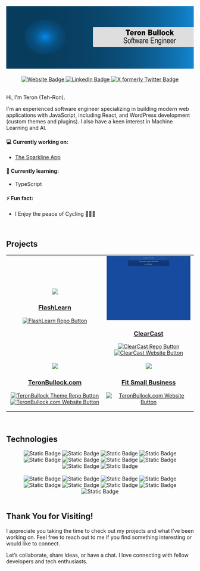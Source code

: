 <div align="center"><img src="https://github.com/Teronbullock/myImages/blob/main/img/gh-bg-840.jpg" /></div>
<br>
<div align="center">
  <a href="https://teronbullock.com/">
    <img src="https://img.shields.io/badge/Website-f8f8f8?style=flat&logo=artifacthub&logoColor=black" alt="Website Badge">
  </a>
  <a href="https://www.linkedin.com/in/teronbullock/">
    <img src="https://img.shields.io/badge/Linkedin-f8f8f8?style=flat&logo=linkedin&logoColor=black" alt="LinkedIn Badge">
  </a>
  <a href="https://x.com/teronbullock">
    <img src="https://img.shields.io/badge/(formerly%20twitter)-f8f8f8?style=flat&logo=x&logoColor=black" alt="X formerly Twitter Badge">
  </a>
</div>
<br>

Hi, I'm Teron (Teh-Ron).

I'm an experienced software engineer specializing in building modern web applications with JavaScript, including React, and WordPress development (custom themes and plugins). I also have a keen interest in Machine Learning and AI.

#### 💻 Currently working on:
- [The Sparkline App](https://github.com/Teronbullock/sparkline)

#### 📖 Currently learning:
- TypeScript

#### ⚡ Fun fact:
- I Enjoy the peace of Cycling 🚴🏾‍♂️

<br>

## Projects

<table align="center">
<tr>
  <td width="500"> 
    <div align="center"><img src="https://github.com/Teronbullock/myImages/blob/main/gif/flashlearn-demo.gif"/></div>
    <h3 align="center">
      <a algin="center" href="https://github.com/Teronbullock/flashlearn-mern">FlashLearn</a>
    </h3>
    <p align="center">
      <a href="https://github.com/Teronbullock/flashlearn-mern">
        <img alt="FlashLearn Repo Button" src="https://img.shields.io/badge/Repo-f8f8f8?style=flat&logo=github&logoColor=black">
      </a>
    </p>
  </td>
  <td width="500">
    <div align="center"><img src="https://github.com/Teronbullock/myImages/blob/main/gif/clearcast-demo.gif"/></div>
    <h3 align="center">
      <a href="https://github.com/Teronbullock/ClearCast">ClearCast</a>
    </h3>
    <p align="center">
      <a href="https://github.com/Teronbullock/ClearCast">
        <img alt="ClearCast Repo Button" src="https://img.shields.io/badge/Repo-f8f8f8?style=flat&logo=github&logoColor=black">
      </a>
      <a href="https://react-weather-app-tb.netlify.app/">
        <img alt="ClearCast Website Button" src="https://img.shields.io/badge/Website-f8f8f8?style=flat&logo=artifacthub&logoColor=black">
      </a>
    </p>
  </td>
</tr>
<tr>
  <td width="500"> 
    <div align="center"><img src="https://github.com/Teronbullock/myImages/blob/main/gif/teronbullock-demo.gif"/></div>
    <h3 align="center">
      <a algin="center" href="https://teronbullock.com/">TeronBullock.com</a>
    </h3>
    <p align="center">
      <a href="https://github.com/Teronbullock/teronbullock-theme">
        <img alt="TeronBullock Theme Repo Button" src="https://img.shields.io/badge/Repo-f8f8f8?style=flat&logo=github&logoColor=black">
      </a>
      <a href="https://teronbullock.com/">
        <img alt="TeronBullock.com Website Button" src="https://img.shields.io/badge/Website-f8f8f8?style=flat&logo=artifacthub&logoColor=black">
      </a>
    </p>
  </td>
  <td width="500">
    <div align="center"><img src="https://github.com/Teronbullock/myImages/blob/main/gif/fitsmallbusiness-demo.gif"/></div>
    <h3 align="center">
      <a algin="center" href="https://teronbullock.com/project/fit-small-business/">Fit Small Business</a>
    </h3>
    <p align="center">
      <a href="https://teronbullock.com/project/fit-small-business/">
        <img alt="TeronBullock.com Website Button" src="https://img.shields.io/badge/Website-f8f8f8?style=flat&logo=artifacthub&logoColor=black">
      </a>
    </p>
  </td>
</tr>
</table>
<br>

## Technologies

<div align="center">
  <div>
    <img alt="Static Badge" src="https://img.shields.io/badge/JavaScript-0B62A4?style=flat&logo=javascript&logoColor=black&labelColor=white">
    <img alt="Static Badge" src="https://img.shields.io/badge/HTML5-0B62A4?style=flat&logo=html5&logoColor=black&labelColor=white">
    <img alt="Static Badge" src="https://img.shields.io/badge/CSS3-0B62A4?style=flat&logo=css3&logoColor=black&labelColor=white">
    <img alt="Static Badge" src="https://img.shields.io/badge/PHP-0B62A4?style=flat&logo=php&logoColor=black&labelColor=white">
    <img alt="Static Badge" src="https://img.shields.io/badge/React-0B62A4?style=flat&logo=react&logoColor=black&labelColor=white">
    <img alt="Static Badge" src="https://img.shields.io/badge/WordPress-0B62A4?style=flat&logo=wordpress&logoColor=black&labelColor=white">
    <img alt="Static Badge" src="https://img.shields.io/badge/SASS-0B62A4?style=flat&logo=sass&logoColor=White&labelColor=white">
    <img alt="Static Badge" src="https://img.shields.io/badge/Gulp-0B62A4?style=flat&logo=gulp&logoColor=White&labelColor=white">
    <img alt="Static Badge" src="https://img.shields.io/badge/PostgreSQL-0B62A4?style=flat&logo=postgresql&logoColor=black&labelColor=white">
    <img alt="Static Badge" src="https://img.shields.io/badge/Vue-0B62A4?style=flat&logo=vuedotjs&logoColor=black&labelColor=white">
  </div>
  <br>
  <div>
    <img alt="Static Badge" src="https://img.shields.io/badge/Bootstrap-0B62A4?style=flat&logo=bootstrap&logoColor=black&labelColor=white">
    <img alt="Static Badge" src="https://img.shields.io/badge/Tailwind CSS-0B62A4?style=flat&logo=tailwindcss&logoColor=black&labelColor=white">
    <img alt="Static Badge" src="https://img.shields.io/badge/CSS3-0B62A4?style=flat&logo=css3&logoColor=black&labelColor=white">
    <img alt="Static Badge" src="https://img.shields.io/badge/MongoDB-0B62A4?style=flat&logo=mongodb&logoColor=black&labelColor=white">
    <img alt="Static Badge" src="https://img.shields.io/badge/Git-0B62A4?style=flat&logo=git&logoColor=black&labelColor=white">
    <img alt="Static Badge" src="https://img.shields.io/badge/Vite-0B62A4?style=flat&logo=vite&logoColor=black&labelColor=white">
    <img alt="Static Badge" src="https://img.shields.io/badge/Figma-0B62A4?style=flat&logo=figma&logoColor=black&labelColor=white">
    <img alt="Static Badge" src="https://img.shields.io/badge/Linux-0B62A4?style=flat&logo=linux&logoColor=black&labelColor=white">
    <img alt="Static Badge" src="https://img.shields.io/badge/Docker-0B62A4?style=flat&logo=docker&logoColor=black&labelColor=white">
  </div>
</div>
<br>

## Thank You for Visiting!

I appreciate you taking the time to check out my projects and what I’ve been working on. Feel free to reach out to me if you find something interesting or would like to connect.

Let’s collaborate, share ideas, or have a chat. I love connecting with fellow developers and tech enthusiasts.

